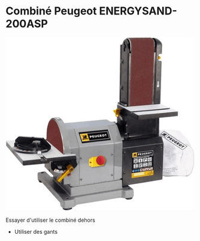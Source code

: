 # Combiné Peugeot ENERGYSAND-200ASP


![](assets/Combine_ponc.png)  

Essayer d'utiliser le combiné dehors

- Utiliser des gants



